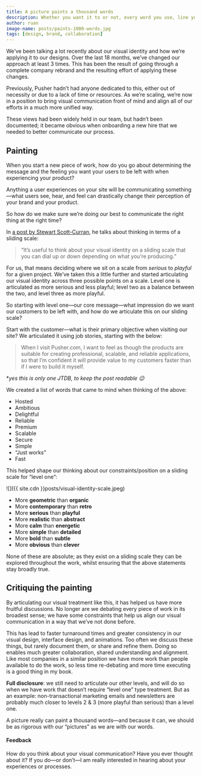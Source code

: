 ```yaml
---
title: A picture paints a thousand words
description: Whether you want it to or not, every word you use, line you draw or interaction you create communicates something. If nothing else be intentional about what you create.
author: ruan
image-name: posts/paints-1000-words.jpg
tags: [design, brand, collaboration]
---
```


We’ve been talking a lot recently about our visual identity and how we’re applying it to our designs. Over the last 18 months, we’ve changed our approach at least 3 times. This has been the result of going through a complete company rebrand and the resulting effort of applying these changes.

Previously, Pusher hadn’t had anyone dedicated to this, either out of necessity or due to a lack of time or resources. As we’re scaling, we’re now in a position to bring visual communication front of mind and align all of our efforts in a much more unified way.

These views had been widely held in our team, but hadn’t been documented; it became obvious when onboarding a new hire that we needed to better communicate our process.

## Painting

When you start a new piece of work, how do you go about determining the message and the feeling you want your users to be left with when experiencing your product?

Anything a user experiences on your site will be communicating something—what users see, hear, and feel can drastically change their perception of your brand and your product.

So how do we make sure we’re doing our best to communicate the right thing at the right time?

In [a post by Stewart Scott-Curran](https://www.intercom.com/blog/so-you-want-to-build-a-brand/), he talks about thinking in terms of a sliding scale:

> “It’s useful to think about your visual identity on a sliding scale that you
> can dial up or down depending on what you’re producing.”

For us, that means deciding where we sit on a scale from _serious_ to _playful_ for a given project. We’ve taken this a little further and started articulating our visual identity across three possible points on a scale. Level one is articulated as more serious and less playful; level two as a balance between the two, and level three as more playful.

So starting with level one—our core message—what impression do we want our customers to be left with, and how do we articulate this on our sliding scale?

Start with the customer—what is their primary objective when visiting our site? We articulated it using job stories, starting with the below:

> When I visit Pusher.com, I want to feel as though the products are suitable for creating professional, scalable, and reliable applications, so that I’m confident it will provide value to my customers faster than if I were to build it myself.

\*_yes this is only one JTDB, to keep the post readable 😉_

We created a list of words that came to mind when thinking of the above:

- Hosted
- Ambitious
- Delightful
- Reliable
- Premium
- Scalable
- Secure
- Simple
- “Just works”
- Fast

This helped shape our thinking about our constraints/position on a sliding scale for “level one”:

![]({{ site.cdn }}posts/visual-identity-scale.jpeg)

- More **geometric** than **organic**
- More **contemporary** than **retro**
- More **serious** than **playful**
- More **realistic** than **abstract**
- More **calm** than **energetic**
- More **simple** than **detailed**
- More **bold** than **subtle**
- More **obvious** than **clever**

None of these are absolute; as they exist on a sliding scale they can be explored throughout the work, whilst ensuring that the above statements stay broadly true.

## Critiquing the painting

By articulating our visual treatment like this, it has helped us have more fruitful discussions. No longer are we debating every piece of work in its broadest sense; we have some constraints that help us align our visual communication in a way that we’ve not done before.

This has lead to faster turnaround times and greater consistency in our visual design, interface design, and animations. Too often we discuss these things, but rarely document them, or share and refine them. Doing so enables much greater collaboration, shared understanding and alignment. Like most companies in a similar position we have more work than people available to do the work, so less time re-debating and more time executing is a good thing in my book.

**Full disclosure**: we still need to articulate our other levels, and will do so when we have work that doesn’t require “level one” type treatment. But as an example: non-transactional marketing emails and newsletters are probably much closer to levels 2 & 3 (more playful than serious) than a level one.

A picture really can paint a thousand words—and because it can, we should be as rigorous with our “pictures” as we are with our words.

#### Feedback

How do you think about your visual communication? Have you ever thought about it? If you do—or don’t—I am really interested in hearing about your experiences or processes.
